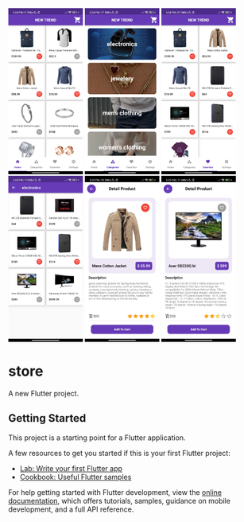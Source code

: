 <div>
  <img src='App_preview/1.jpg' width='150'>
  <img src='App_preview/2.jpg' width='150'>
  <img src='App_preview/3.jpg' width='150'>
  <img src='App_preview/4.jpg' width='150'>
  <img src='App_preview/5.jpg' width='150'>
  <img src='App_preview/6.jpg' width='150'>
</div>

# store

A new Flutter project.

## Getting Started

This project is a starting point for a Flutter application.

A few resources to get you started if this is your first Flutter project:

- [Lab: Write your first Flutter app](https://docs.flutter.dev/get-started/codelab)
- [Cookbook: Useful Flutter samples](https://docs.flutter.dev/cookbook)

For help getting started with Flutter development, view the
[online documentation](https://docs.flutter.dev/), which offers tutorials,
samples, guidance on mobile development, and a full API reference.
